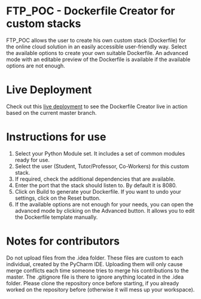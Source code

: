 # FTP_POC - Dockerfile Creator for custom stacks
FTP_POC allows the user to create his own custom stack (Dockerfile) for the online cloud solution in an easily accessible user-friendly way.
Select the available options to create your own suitable Dockerfile. An advanced mode with an editable preview of the Dockerfile is available if the available options are not enough.

# Live Deployment
Check out this [live deployment](https://romanpulgrabja.github.io/FTP_POC/) to see the Dockerfile Creator live in action based on the current master branch.

# Instructions for use
1. Select your Python Module set. It includes a set of common modules ready for use.
2. Select the user (Student, Tutor/Professor, Co-Workers) for this custom stack.
3. If required, check the additional dependencies that are available.
4. Enter the port that the stack should listen to. By default it is 8080.
5. Click on Build to generate your Dockerfile. If you want to undo your settings, click on the Reset button.
6. If the available options are not enough for your needs, you can open the advanced mode by clicking on the Advanced 
button. It allows you to edit the Dockerfile template manually.

# Notes for contributors
Do not upload files from the .idea folder. These files are custom to each individual, created by the PyCharm IDE. Uploading them will only cause merge conflicts each time someone tries to merge his contributions to the master. The .gitignore file is there to ignore anything located in the .idea folder.
Please clone the repository once before starting, if you already worked on the repository before (otherwise it will mess up your workspace).
